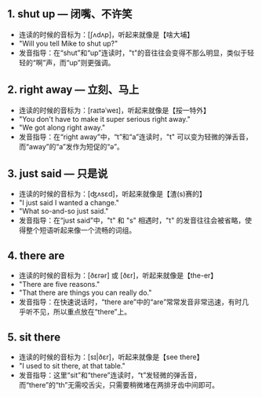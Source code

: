 ## 1. shut up — 闭嘴、不许笑
- 连读的时候的音标为：[ʃʌdʌp]，听起来就像是【啥大埔】
- "Will you tell Mike to shut up?"
- 发音指导：在“shut”和“up”连读时，"t"的音往往会变得不那么明显，类似于轻轻的“啊”声，而“up”则更强调。

## 2. right away — 立刻、马上
- 连读的时候的音标为：[raɪtəˈweɪ]，听起来就像是【挼一特外】
- "You don't have to make it super serious right away."
- "We got along right away."
- 发音指导：在“right away”中，“t”和“a”连读时，"t" 可以变为轻微的弹舌音，而“away”的“a”发作为短促的“ə”。

## 3. just said — 只是说
- 连读的时候的音标为：[ʤʌsɛd]，听起来就像是【渣(s)赛的】
- "I just said I wanted a change."
- "What so-and-so just said."
- 发音指导：在“just said”中，"t" 和 "s" 相遇时，"t" 的发音往往会被省略，使得整个短语听起来像一个流畅的词组。

## 4. there are
- 连读的时候的音标为：[ðɛrər] 或 [ðɛr]，听起来就像是【the-er】
- "There are five reasons."
- "That there are things you can really do."
- 发音指导：在快速说话时，“there are”中的“are”常常发音非常迅速，有时几乎听不见，所以重点放在“there”上。

## 5. sit there
- 连读的时候的音标为：[sɪ|ðɛr]，听起来就像是【see there】
- "I used to sit there, at that table."
- 发音指导：这里“sit”和“there”连读时，“t”发轻微的弹舌音，而“there”的“th”无需咬舌尖，只需要稍微堵在两排牙齿中间即可。
